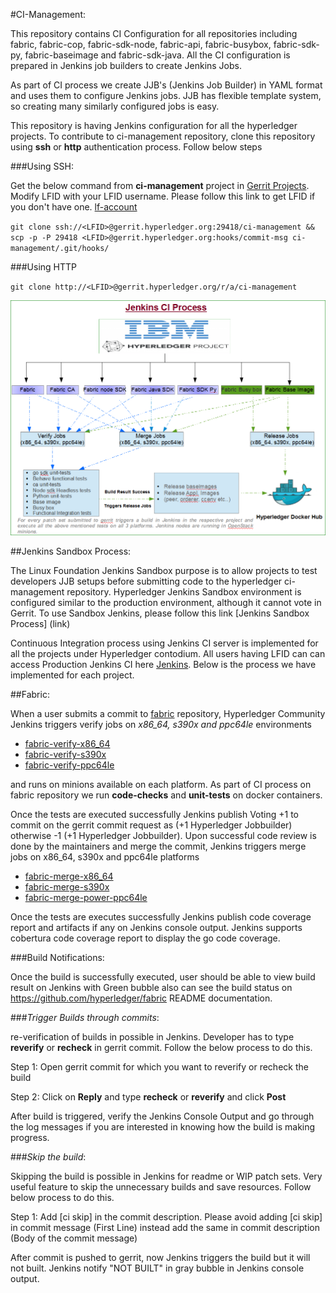 #CI-Management:

This repository contains CI Configuration for all repositories including fabric, fabric-cop, fabric-sdk-node, fabric-api,  fabric-busybox,  fabric-sdk-py,  fabric-baseimage and  fabric-sdk-java. All the CI configuration is prepared in Jenkins job builders to create Jenkins Jobs.

As part of CI process we create JJB's (Jenkins Job Builder) in YAML format and uses them to configure Jenkins jobs. JJB has flexible template system, so creating many similarly configured jobs is easy.

This repository is having Jenkins configuration for all the hyperledger projects. To contribute to ci-management repository, clone this repository using **ssh** or **http** authentication process. Follow below steps

###Using SSH:

Get the below command from **ci-management** project in [Gerrit Projects](https://gerrit.hyperledger.org/r/#/admin/projects/). Modify LFID with your LFID username. Please follow this link to get LFID if you don't have one. [lf-account](http://hyperledger-fabric.readthedocs.io/en/latest/Gerrit/lf-account/)

`git clone ssh://<LFID>@gerrit.hyperledger.org:29418/ci-management && scp -p -P 29418 <LFID>@gerrit.hyperledger.org:hooks/commit-msg ci-management/.git/hooks/`

###Using HTTP

`git clone http://<LFID>@gerrit.hyperledger.org/r/a/ci-management`

![CI-Process](Jenkins_ci.PNG)

##Jenkins Sandbox Process:

The Linux Foundation Jenkins Sandbox purpose is to allow projects to test developers JJB setups before submitting code to the hyperledger ci-management repository. Hyperledger Jenkins Sandbox environment is configured similar to the production environment, although it cannot vote in Gerrit. To use Sandbox Jenkins, please follow this link [Jenkins Sandbox Process] (link)

Continuous Integration process using Jenkins CI server is implemented for all the projects under Hyperledger contodium. All users having LFID can can access Production Jenkins CI here [Jenkins](https://jenkins.hyplerledger.org). Below is the process we have implemented for each project.

##Fabric: 

When a user submits a commit to [fabric](https://gerrit.hyperledger.org/r/#/admin/projects/fabric) repository, Hyperledger Community Jenkins triggers verify jobs on *x86_64, s390x and ppc64le* environments 

  - [fabric-verify-x86_64](https://jenkins.hyperledger.org/view/fabric/job/fabric-verify-x86_64/)
  - [fabric-verify-s390x](https://jenkins.hyperledger.org/view/fabric/job/fabric-verify-z/)
  - [fabric-verify-ppc64le](https://jenkins.hyperledger.org/view/fabric/job/fabric-verify-power-ppc64le/) 

and runs on minions available on each platform. As part of CI process on fabric repository we run **code-checks** and **unit-tests** on docker containers. 

Once the tests are executed successfully Jenkins publish Voting +1 to commit on the gerrit commit request as (+1 Hyperledger Jobbuilder) otherwise -1 (+1 Hyperledger Jobbuilder). Upon successful code review is done by the maintainers and merge the commit, Jenkins triggers merge jobs on x86_64, s390x and ppc64le platforms

  - [fabric-merge-x86_64](https://jenkins.hyperledger.org/view/fabric/job/fabric-merge-x86_64/) 
  - [fabric-merge-s390x](https://jenkins.hyperledger.org/view/fabric/job/fabric-merge-z/)
  - [fabric-merge-power-ppc64le](https://jenkins.hyperledger.org/view/fabric/job/fabric-merge-power-ppc64le/) 

Once the tests are executes successfully Jenkins publish code coverage report and artifacts if any on Jenkins console output. Jenkins supports cobertura code coverage report to display the go code coverage.

###Build Notifications:

Once the build is successfully executed, user should be able to view build result on Jenkins with Green bubble also can see the build status on https://github.com/hyperledger/fabric README documentation.

###*Trigger Builds through commits*:

re-verification of builds in possible in Jenkins. Developer has to type **reverify** or **recheck** in gerrit commit. Follow the below process to do this.

Step 1: Open gerrit commit for which you want to reverify or recheck the build

Step 2: Click on **Reply** and type **recheck** or **reverify** and click **Post**

After build is triggered, verify the Jenkins Console Output and go through the log messages if you are interested in knowing how the build is making progress.

###*Skip the build*:

Skipping the build is possible in Jenkins for readme or WIP patch sets. Very useful feature to skip the unnecessary builds and save resources. Follow below process to do this.

Step 1: Add [ci skip] in the commit description. Please avoid adding [ci skip] in commit message (First Line) instead add the same in commit description (Body of the commit message)

After commit is pushed to gerrit, now Jenkins triggers the build but it will not built. Jenkins notify "NOT BUILT" in gray bubble in Jenkins console output.
